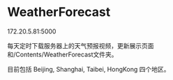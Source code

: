 # WeatherForecast

172.20.5.81:5000

每天定时下载服务器上的天气预报视频，更新展示页面和/Contents/WeatherForecast文件夹。

目前包括 Beijing, Shanghai, Taibei, HongKong 四个地区。
